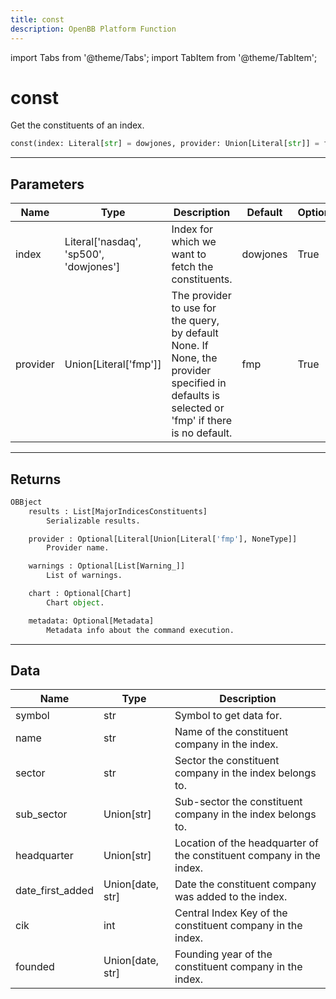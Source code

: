 ```yaml
---
title: const
description: OpenBB Platform Function
---
```


import Tabs from '@theme/Tabs';
import TabItem from '@theme/TabItem';

# const

Get the constituents of an index.

```python wordwrap
const(index: Literal[str] = dowjones, provider: Union[Literal[str]] = fmp)
```

---

## Parameters

<Tabs>
<TabItem value="standard" label="Standard">

| Name | Type | Description | Default | Optional |
| ---- | ---- | ----------- | ------- | -------- |
| index | Literal['nasdaq', 'sp500', 'dowjones'] | Index for which we want to fetch the constituents. | dowjones | True |
| provider | Union[Literal['fmp']] | The provider to use for the query, by default None. If None, the provider specified in defaults is selected or 'fmp' if there is no default. | fmp | True |
</TabItem>

</Tabs>

---

## Returns

```python wordwrap
OBBject
    results : List[MajorIndicesConstituents]
        Serializable results.

    provider : Optional[Literal[Union[Literal['fmp'], NoneType]]
        Provider name.

    warnings : Optional[List[Warning_]]
        List of warnings.

    chart : Optional[Chart]
        Chart object.

    metadata: Optional[Metadata]
        Metadata info about the command execution.
```

---

## Data

<Tabs>
<TabItem value="standard" label="Standard">

| Name | Type | Description |
| ---- | ---- | ----------- |
| symbol | str | Symbol to get data for. |
| name | str | Name of the constituent company in the index. |
| sector | str | Sector the constituent company in the index belongs to. |
| sub_sector | Union[str] | Sub-sector the constituent company in the index belongs to. |
| headquarter | Union[str] | Location of the headquarter of the constituent company in the index. |
| date_first_added | Union[date, str] | Date the constituent company was added to the index. |
| cik | int | Central Index Key of the constituent company in the index. |
| founded | Union[date, str] | Founding year of the constituent company in the index. |
</TabItem>

</Tabs>

